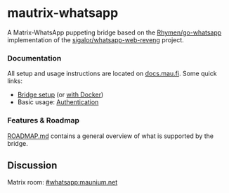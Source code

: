 # mautrix-whatsapp
A Matrix-WhatsApp puppeting bridge based on the [Rhymen/go-whatsapp](https://github.com/Rhymen/go-whatsapp)
implementation of the [sigalor/whatsapp-web-reveng](https://github.com/sigalor/whatsapp-web-reveng) project.

### Documentation
All setup and usage instructions are located on
[docs.mau.fi](https://docs.mau.fi/bridges/go/whatsapp/index.html).
Some quick links:

* [Bridge setup](https://docs.mau.fi/bridges/go/whatsapp/setup/index.html)
  (or [with Docker](https://docs.mau.fi/bridges/go/whatsapp/setup/docker.html))
* Basic usage: [Authentication](https://docs.mau.fi/bridges/go/whatsapp/authentication.html)

### Features & Roadmap
[ROADMAP.md](https://github.com/mautrix/whatsapp/blob/master/ROADMAP.md)
contains a general overview of what is supported by the bridge.

## Discussion
Matrix room: [#whatsapp:maunium.net](https://matrix.to/#/#whatsapp:maunium.net)
